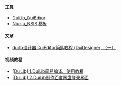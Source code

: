 #### 工具
- [DuiLib_DuiEditor](https://github.com/xfcanyue/DuiLib_DuiEditor)
- [Niuniu_NSIS 模板](http://www.leeqia.com/nsniuniuskin/template/)

#### 文章
- [duilib设计器 DuiEditor简易教程 (DuiDesigner) （一）](https://blog.csdn.net/mmcanyu/article/details/106758857)

#### 视频教程
- [[DuiLib] 1.DuiLib简易编译、使用教程](https://www.bilibili.com/video/BV1oy4y1t7TK/)
- [[DuiLib] 2.DuiLib制作百度网盘登录界面](https://www.bilibili.com/video/BV1oV411n7aA/)
